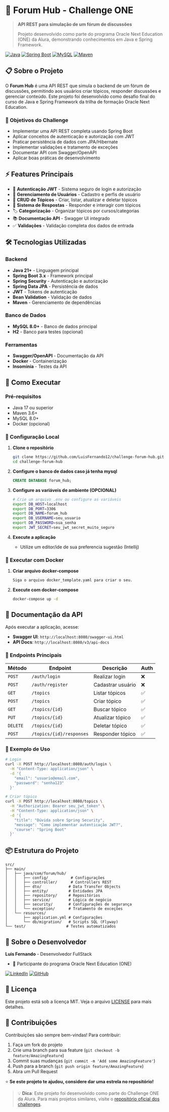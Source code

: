 # 🚀 Forum Hub - Challenge ONE

> **API REST para simulação de um fórum de discussões**
> 
> Projeto desenvolvido como parte do programa Oracle Next Education (ONE) da Alura, demonstrando conhecimentos em Java e Spring Framework.

[![Java](https://img.shields.io/badge/Java-21+-ED8B00?style=for-the-badge&logo=openjdk&logoColor=white)](https://www.oracle.com/java/)
[![Spring Boot](https://img.shields.io/badge/Spring%20Boot-3.0+-6DB33F?style=for-the-badge&logo=spring&logoColor=white)](https://spring.io/projects/spring-boot)
[![MySQL](https://img.shields.io/badge/MySQL-8.0+-4479A1?style=for-the-badge&logo=mysql&logoColor=white)](https://www.mysql.com/)
[![Maven](https://img.shields.io/badge/Maven-C71A36?style=for-the-badge&logo=apache-maven&logoColor=white)](https://maven.apache.org/)

## 📋 Sobre o Projeto

O **Forum Hub** é uma API REST que simula o backend de um fórum de discussões, permitindo aos usuários criar tópicos, responder discussões e gerenciar conteúdo. Este projeto foi desenvolvido como desafio final do curso de Java e Spring Framework da trilha de formação Oracle Next Education.

### 🎯 Objetivos do Challenge

- Implementar uma API REST completa usando Spring Boot
- Aplicar conceitos de autenticação e autorização com JWT
- Praticar persistência de dados com JPA/Hibernate
- Implementar validações e tratamento de exceções
- Documentar API com Swagger/OpenAPI
- Aplicar boas práticas de desenvolvimento

## ⚡ Features Principais

- 🔐 **Autenticação JWT** - Sistema seguro de login e autorização
- 👥 **Gerenciamento de Usuários** - Cadastro e perfis de usuário
- 💬 **CRUD de Tópicos** - Criar, listar, atualizar e deletar tópicos
- 📝 **Sistema de Respostas** - Responder e interagir com tópicos
- 🏷️ **Categorização** - Organizar tópicos por cursos/categorias
- 📚 **Documentação API** - Swagger UI integrado
- ✅ **Validações** - Validação completa dos dados de entrada

## 🛠️ Tecnologias Utilizadas

### Backend
- **Java 21+** - Linguagem principal
- **Spring Boot 3.x** - Framework principal
- **Spring Security** - Autenticação e autorização
- **Spring Data JPA** - Persistência de dados
- **JWT** - Tokens de autenticação
- **Bean Validation** - Validação de dados
- **Maven** - Gerenciamento de dependências

### Banco de Dados
- **MySQL 8.0+** - Banco de dados principal
- **H2** - Banco para testes (opcional)

### Ferramentas
- **Swagger/OpenAPI** - Documentação da API
- **Docker** - Containerização
- **Insominia** - Testes da API

## 🚀 Como Executar

### Pré-requisitos

- Java 17 ou superior
- Maven 3.6+
- MySQL 8.0+
- Docker (opcional)

### 🔧 Configuração Local

1. **Clone o repositório**
   ```bash
   git clone https://github.com/LuisFernando12/challenge-forum-hub.git
   cd challenge-forum-hub
   ```

2. **Configure o banco de dados caso já tenha mysql**
   ```sql
   CREATE DATABASE forum_hub;
   ```

3. **Configure as variáveis de ambiente (OPCIONAL)**
   ```bash
   # Crie um arquivo .env ou configure as variáveis
   export DB_HOST=localhost
   export DB_PORT=3306
   export DB_NAME=forum_hub
   export DB_USERNAME=seu_usuario
   export DB_PASSWORD=sua_senha
   export JWT_SECRET=seu_jwt_secret_muito_seguro
   ```

4. **Execute a aplicação**
   - Utilize um editor/ide de sua preferencia sugestão (Intellij)

### 🐳 Executar com Docker

1. **Criar arquivo docker-compose**
   ```bash
   Siga o arquivo docker_template.yaml para criar o seu.
   ```

2. **Execute com docker-compose**
   ```bash
   docker-compose up -d
   ```

## 📖 Documentação da API

Após executar a aplicação, acesse:

- **Swagger UI**: `http://localhost:8080/swagger-ui.html`
- **API Docs**: `http://localhost:8080/v3/api-docs`

### 🔑 Endpoints Principais

| Método | Endpoint | Descrição | Auth |
|---------|----------|-----------|------|
| `POST` | `/auth/login` | Realizar login | ❌ |
| `POST` | `/auth/register` | Cadastrar usuário | ❌ |
| `GET` | `/topics` | Listar tópicos | ✅ |
| `POST` | `/topics` | Criar tópico | ✅ |
| `GET` | `/topics/{id}` | Buscar tópico | ✅ |
| `PUT` | `/topics/{id}` | Atualizar tópico | ✅ |
| `DELETE` | `/topics/{id}` | Deletar tópico | ✅ |
| `POST` | `/topics/{id}/responses` | Responder tópico | ✅ |

### 📝 Exemplo de Uso

```bash
# Login
curl -X POST http://localhost:8080/auth/login \
  -H "Content-Type: application/json" \
  -d '{
    "email": "usuario@email.com",
    "password": "senha123"
  }'

# Criar tópico
curl -X POST http://localhost:8080/topics \
  -H "Authorization: Bearer seu_jwt_token" \
  -H "Content-Type: application/json" \
  -d '{
    "title": "Dúvida sobre Spring Security",
    "message": "Como implementar autenticação JWT?",
    "course": "Spring Boot"
  }'
```



## 📦 Estrutura do Projeto

```
src/
├── main/
│   ├── java/com/forum/hub/
│   │   ├── config/          # Configurações
│   │   ├── controller/      # Controllers REST
│   │   ├── dto/            # Data Transfer Objects
│   │   ├── entity/         # Entidades JPA
│   │   ├── repository/     # Repositórios
│   │   ├── service/        # Lógica de negócio
│   │   ├── security/       # Configurações de segurança
│   │   └── exception/      # Tratamento de exceções
│   └── resources/
│       ├── application.yml # Configurações
│       └── db/migration/   # Scripts SQL (Flyway)
└── test/                  # Testes automatizados
```


## 👤 Sobre o Desenvolvedor

**Luis Fernando** - Desenvolvedor FullStack

- 💼 Participante do programa Oracle Next Education (ONE)

[![LinkedIn](https://img.shields.io/badge/LinkedIn-0077B5?style=for-the-badge&logo=linkedin&logoColor=white)]([https://linkedin.com/in/seu-perfil](https://www.linkedin.com/in/luis-fernando-dev-full-js/))
[![GitHub](https://img.shields.io/badge/GitHub-100000?style=for-the-badge&logo=github&logoColor=white)](https://github.com/LuisFernando12)

## 📄 Licença

Este projeto está sob a licença MIT. Veja o arquivo [LICENSE](LICENSE) para mais detalhes.

## 🤝 Contribuições

Contribuições são sempre bem-vindas! Para contribuir:

1. Faça um fork do projeto
2. Crie uma branch para sua feature (`git checkout -b feature/AmazingFeature`)
3. Commit suas mudanças (`git commit -m 'Add some AmazingFeature'`)
4. Push para a branch (`git push origin feature/AmazingFeature`)
5. Abra um Pull Request


⭐ **Se este projeto te ajudou, considere dar uma estrela no repositório!**

> 💡 **Dica**: Este projeto foi desenvolvido como parte do Challenge ONE da Alura. Para mais projetos similares, visite o [repositório oficial dos challenges](https://github.com/alura-challenges).
